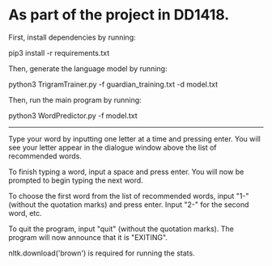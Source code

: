 # As part of the project in DD1418.

First, install dependencies by running:

pip3 install -r requirements.txt

Then, generate the language model by running:

python3 TrigramTrainer.py -f guardian_training.txt -d model.txt

Then, run the main program by running:

python3 WordPredictor.py -f model.txt

-------------------

Type your word by inputting one letter at a time and pressing enter.
You will see your letter appear in the dialogue window above the list of
recommended words.

To finish typing a word, input a space and press enter. You will now be
prompted to begin typing the next word.

To choose the first word from the list of recommended words, input
"1-" (without the quotation marks) and press enter. Input "2-" for the second
word, etc.

To quit the program, input "quit" (without the quotation marks).
The program will now announce that it is "EXITING".

nltk.download('brown') is required for running the stats.
